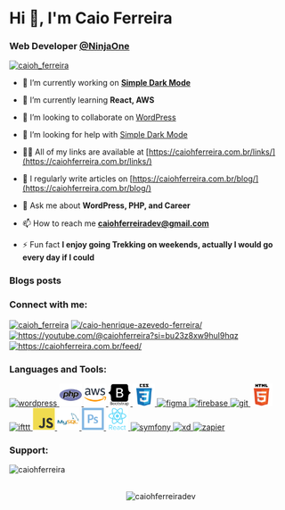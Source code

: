 <h1 align="left">Hi 👋, I'm Caio Ferreira</h1>
<h3 align="left">Web Developer <a href="ninjaone.com">@NinjaOne</a></h3>

<p align="left"> <a href="https://twitter.com/caioh_ferreira" target="blank"><img src="https://img.shields.io/twitter/follow/caioh_ferreira?logo=twitter&style=for-the-badge" alt="caioh_ferreira" /></a> </p>

- 🔭 I’m currently working on <a href="https://github.com/caiohferreiradev/simple-dark-mode">**Simple Dark Mode**</a>

- 🌱 I’m currently learning **React, AWS**

- 👯 I’m looking to collaborate on [WordPress](https://github.com/WordPress/wordpress-develop/)

- 🤝 I’m looking for help with [Simple Dark Mode](https://github.com/caiohferreiradev/simple-dark-mode)

- 👨‍💻 All of my links are available at [https://caiohferreira.com.br/links/](https://caiohferreira.com.br/links/)

- 📝 I regularly write articles on [https://caiohferreira.com.br/blog/](https://caiohferreira.com.br/blog/)

- 💬 Ask me about **WordPress, PHP, and Career**

- 📫 How to reach me **caiohferreiradev@gmail.com**

- ⚡ Fun fact **I enjoy going Trekking on weekends, actually I would go every day if I could**

### Blogs posts
<!-- BLOG-POST-LIST:START -->
<!-- BLOG-POST-LIST:END -->

<h3 align="left">Connect with me:</h3>
<p align="left">
<a href="https://twitter.com/caioh_ferreira" target="blank"><img align="center" src="https://raw.githubusercontent.com/rahuldkjain/github-profile-readme-generator/master/src/images/icons/Social/twitter.svg" alt="caioh_ferreira" height="30" width="40" /></a>
<a href="https://linkedin.com/in//caio-henrique-azevedo-ferreira/" target="blank"><img align="center" src="https://raw.githubusercontent.com/rahuldkjain/github-profile-readme-generator/master/src/images/icons/Social/linked-in-alt.svg" alt="/caio-henrique-azevedo-ferreira/" height="30" width="40" /></a>
<a href="https://www.youtube.com/c/https://youtube.com/@caiohferreira?si=bu23z8xw9hul9hqz" target="blank"><img align="center" src="https://raw.githubusercontent.com/rahuldkjain/github-profile-readme-generator/master/src/images/icons/Social/youtube.svg" alt="https://youtube.com/@caiohferreira?si=bu23z8xw9hul9hqz" height="30" width="40" /></a>
<a href="/https://caiohferreira.com.br/feed/" target="blank"><img align="center" src="https://raw.githubusercontent.com/rahuldkjain/github-profile-readme-generator/master/src/images/icons/Social/rss.svg" alt="https://caiohferreira.com.br/feed/" height="30" width="40" /></a>
</p>

<h3 align="left">Languages and Tools:</h3>
<p align="left"> <a href="https://wordpress.org" target="_blank" rel="noreferrer"> <img src="https://camo.githubusercontent.com/7fbff0e3d4e4df2c9b06e398bc1a71257fc45af493e1f93e670a10766caecad0/68747470733a2f2f7777772e766563746f726c6f676f2e7a6f6e652f6c6f676f732f776f726470726573732f776f726470726573732d74696c652e737667" alt="wordpress" width="40" height="40"/> </a> <a href="https://www.php.net" target="_blank" rel="noreferrer"> <img src="https://raw.githubusercontent.com/devicons/devicon/master/icons/php/php-original.svg" alt="php" width="40" height="40"/> </a> <a href="https://aws.amazon.com" target="_blank" rel="noreferrer"> <img src="https://raw.githubusercontent.com/devicons/devicon/master/icons/amazonwebservices/amazonwebservices-original-wordmark.svg" alt="aws" width="40" height="40"/> </a> <a href="https://getbootstrap.com" target="_blank" rel="noreferrer"> <img src="https://raw.githubusercontent.com/devicons/devicon/master/icons/bootstrap/bootstrap-plain-wordmark.svg" alt="bootstrap" width="40" height="40"/> </a> <a href="https://www.w3schools.com/css/" target="_blank" rel="noreferrer"> <img src="https://raw.githubusercontent.com/devicons/devicon/master/icons/css3/css3-original-wordmark.svg" alt="css3" width="40" height="40"/> </a> <a href="https://www.figma.com/" target="_blank" rel="noreferrer"> <img src="https://www.vectorlogo.zone/logos/figma/figma-icon.svg" alt="figma" width="40" height="40"/> </a> <a href="https://firebase.google.com/" target="_blank" rel="noreferrer"> <img src="https://www.vectorlogo.zone/logos/firebase/firebase-icon.svg" alt="firebase" width="40" height="40"/> </a> <a href="https://git-scm.com/" target="_blank" rel="noreferrer"> <img src="https://www.vectorlogo.zone/logos/git-scm/git-scm-icon.svg" alt="git" width="40" height="40"/> </a> <a href="https://www.w3.org/html/" target="_blank" rel="noreferrer"> <img src="https://raw.githubusercontent.com/devicons/devicon/master/icons/html5/html5-original-wordmark.svg" alt="html5" width="40" height="40"/> </a> <a href="https://ifttt.com/" target="_blank" rel="noreferrer"> <img src="https://www.vectorlogo.zone/logos/ifttt/ifttt-ar21.svg" alt="ifttt" width="40" height="40"/> </a> <a href="https://developer.mozilla.org/en-US/docs/Web/JavaScript" target="_blank" rel="noreferrer"> <img src="https://raw.githubusercontent.com/devicons/devicon/master/icons/javascript/javascript-original.svg" alt="javascript" width="40" height="40"/> </a> <a href="https://www.mysql.com/" target="_blank" rel="noreferrer"> <img src="https://raw.githubusercontent.com/devicons/devicon/master/icons/mysql/mysql-original-wordmark.svg" alt="mysql" width="40" height="40"/> </a> <a href="https://www.photoshop.com/en" target="_blank" rel="noreferrer"> <img src="https://raw.githubusercontent.com/devicons/devicon/master/icons/photoshop/photoshop-line.svg" alt="photoshop" width="40" height="40"/> </a>  <a href="https://reactjs.org/" target="_blank" rel="noreferrer"> <img src="https://raw.githubusercontent.com/devicons/devicon/master/icons/react/react-original-wordmark.svg" alt="react" width="40" height="40"/> </a> <a href="https://symfony.com" target="_blank" rel="noreferrer"> <img src="https://symfony.com/logos/symfony_black_03.svg" alt="symfony" width="40" height="40"/> </a> <a href="https://www.adobe.com/products/xd.html" target="_blank" rel="noreferrer"> <img src="https://cdn.worldvectorlogo.com/logos/adobe-xd.svg" alt="xd" width="40" height="40"/> </a> <a href="https://zapier.com" target="_blank" rel="noreferrer"> <img src="https://www.vectorlogo.zone/logos/zapier/zapier-icon.svg" alt="zapier" width="40" height="40"/> </a> </p>

<h3 align="left">Support:</h3>
<p><a href="https://www.buymeacoffee.com/caiohferreira"> <img align="left" src="https://cdn.buymeacoffee.com/buttons/v2/default-yellow.png" height="50" width="210" alt="caiohferreira" /></a></p><br><br>

<p><img align="left" src="https://github-readme-stats.vercel.app/api/top-langs?username=caiohferreiradev&show_icons=true&locale=en&layout=compact" alt="caiohferreiradev" /></p>
